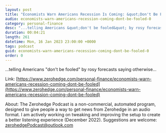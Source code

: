 ```yaml
---
layout: post
title: "Economists Warn Americans Recession Is Coming: &quot;Don't Be Fooled&quot;"
audio: economists-warn-americans-recession-coming-dont-be-fooled-0
category: personal-finance
desc: "...telling Americans &quot;don't be fooled&quot; by rosy forecasts saying otherwise..."
duration: 00:04:21
length: 261
datetime: Mon, 16 Jan 2023 23:00:00 +0000
tags: podcast
guid: economists-warn-americans-recession-coming-dont-be-fooled-0
order: 0
---
```

...telling Americans &quot;don't be fooled&quot; by rosy forecasts saying otherwise...

Link: [https://www.zerohedge.com/personal-finance/economists-warn-americans-recession-coming-dont-be-fooled](https://www.zerohedge.com/personal-finance/economists-warn-americans-recession-coming-dont-be-fooled)

About: The Zerohedge Podcast is a non-commercial, automated program, designed to give people a way to get news from Zerohedge in an audio format.  I am actively working on tweaking and improving the setup to create a better listening experience (December 2022).  Suggestions are welcome: [zerohedgePodcast@outlook.com](mailto:zerohedgePodcast@outlook.com)